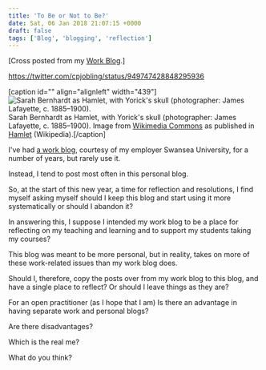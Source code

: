 ```yaml
---
title: 'To Be or Not to Be?'
date: Sat, 06 Jan 2018 21:07:15 +0000
draft: false
tags: ['Blog', 'blogging', 'reflection']
---
```


\[Cross posted from my [Work Blog](https://blogs.swan.ac.uk/chris-jobling/2018/01/06/to-be-or-not-to-be/).\]

https://twitter.com/cpjobling/status/949747428848295936

\[caption id="" align="alignleft" width="439"\]![Sarah Bernhardt as Hamlet, with Yorick's skull (photographer: James Lafayette, c. 1885–1900).](https://upload.wikimedia.org/wikipedia/commons/4/4e/Bernhardt_Hamlet2.jpg) Sarah Bernhardt as Hamlet, with Yorick's skull (photographer: James Lafayette, c. 1885–1900). Image from [Wikimedia Commons](https://upload.wikimedia.org/wikipedia/commons/4/4e/Bernhardt_Hamlet2.jpg) as published in [Hamlet](https://en.wikipedia.org/wiki/Hamlet) (Wikipedia).\[/caption\]

I've had [a work blog](https://blogs.swan.ac.uk/chris-jobling), courtesy of my employer Swansea University, for a number of years, but rarely use it.

Instead, I tend to post most often in this personal blog.

So, at the start of this new year, a time for reflection and resolutions, I find myself asking myself should I keep this blog and start using it more systematically or should I abandon it?

In answering this, I suppose I intended my work blog to be a place for reflecting on my teaching and learning and to support my students taking my courses?

This blog was meant to be more personal, but in reality, takes on more of these work-related issues than my work blog does.

Should I, therefore, copy the posts over from my work blog to this blog, and have a single place to reflect? Or should I leave things as they are?

For an open practitioner (as I hope that I am) Is there an advantage in having separate work and personal blogs?

Are there disadvantages?

Which is the real me?

What do you think?